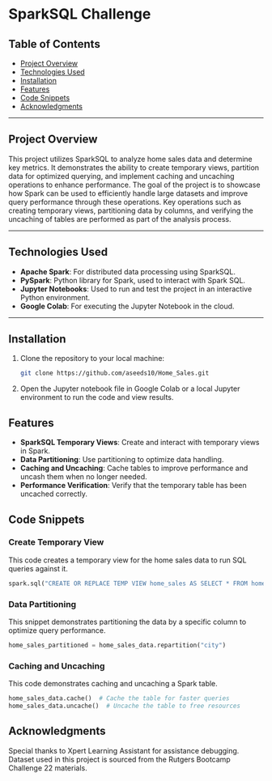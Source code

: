 
# SparkSQL Challenge  

## Table of Contents
- [Project Overview](#project-overview)
- [Technologies Used](#technologies-used)
- [Installation](#installation)
- [Features](#features)
- [Code Snippets](#code-snippets)
- [Acknowledgments](#acknowledgments)

---

## Project Overview  
This project utilizes SparkSQL to analyze home sales data and determine key metrics. It demonstrates the ability to create temporary views, partition data for optimized querying, and implement caching and uncaching operations to enhance performance. The goal of the project is to showcase how Spark can be used to efficiently handle large datasets and improve query performance through these operations. Key operations such as creating temporary views, partitioning data by columns, and verifying the uncaching of tables are performed as part of the analysis process.

---

## Technologies Used
- **Apache Spark**: For distributed data processing using SparkSQL.
- **PySpark**: Python library for Spark, used to interact with Spark SQL.
- **Jupyter Notebooks**: Used to run and test the project in an interactive Python environment.
- **Google Colab**: For executing the Jupyter Notebook in the cloud.

---

## Installation  
1. Clone the repository to your local machine:
   ```bash
   git clone https://github.com/aseeds10/Home_Sales.git

2. Open the Jupyter notebook file in Google Colab or a local Jupyter environment to run the code and view results.

## Features
- **SparkSQL Temporary Views**: Create and interact with temporary views in Spark.
- **Data Partitioning**: Use partitioning to optimize data handling.
- **Caching and Uncaching**: Cache tables to improve performance and uncash them when no longer needed.
- **Performance Verification**: Verify that the temporary table has been uncached correctly.

## Code Snippets
### Create Temporary View
This code creates a temporary view for the home sales data to run SQL queries against it.

```python
spark.sql("CREATE OR REPLACE TEMP VIEW home_sales AS SELECT * FROM home_sales_data")
```

### Data Partitioning
This snippet demonstrates partitioning the data by a specific column to optimize query performance.

``` python
home_sales_partitioned = home_sales_data.repartition("city")
```

### Caching and Uncaching
This code demonstrates caching and uncaching a Spark table.

```python
home_sales_data.cache()  # Cache the table for faster queries
home_sales_data.uncache()  # Uncache the table to free resources
```

## Acknowledgments
Special thanks to Xpert Learning Assistant for assistance debugging.
<br>
Dataset used in this project is sourced from the Rutgers Bootcamp Challenge 22 materials.

